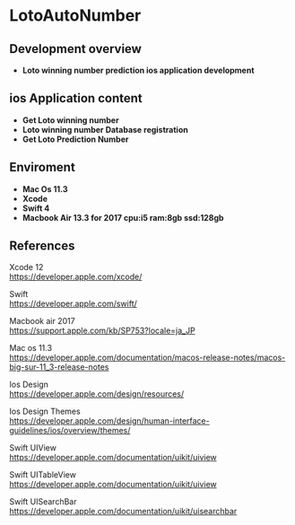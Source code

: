LotoAutoNumber
==============

## Development overview
* **Loto winning number prediction ios application development**

## ios Application content
* **Get Loto winning number**   
* **Loto winning number Database registration**   
* **Get Loto Prediction Number**   

## Enviroment
* **Mac Os 11.3**   
* **Xcode**   
* **Swift 4**   
* **Macbook Air 13.3 for 2017 cpu:i5 ram:8gb ssd:128gb**   

## References
Xcode 12   
https://developer.apple.com/xcode/   

Swift    
https://developer.apple.com/swift/   

Macbook air 2017   
https://support.apple.com/kb/SP753?locale=ja_JP   

Mac os 11.3   
https://developer.apple.com/documentation/macos-release-notes/macos-big-sur-11_3-release-notes   

Ios Design   
https://developer.apple.com/design/resources/   

Ios Design Themes   
https://developer.apple.com/design/human-interface-guidelines/ios/overview/themes/   

Swift UIView   
https://developer.apple.com/documentation/uikit/uiview  

Swift UITableView   
https://developer.apple.com/documentation/uikit/uiview  

Swift UISearchBar   
https://developer.apple.com/documentation/uikit/uisearchbar  
